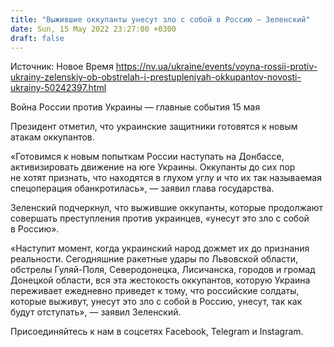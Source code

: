 ```yaml
---
title: "Выжившие оккупанты унесут зло с собой в Россию — Зеленский"
date: Sun, 15 May 2022 23:27:00 +0300
draft: false
---
```

Источник: Новое Время https://nv.ua/ukraine/events/voyna-rossii-protiv-ukrainy-zelenskiy-ob-obstrelah-i-prestupleniyah-okkupantov-novosti-ukrainy-50242397.html


Война России против Украины — главные события 15 мая

Президент отметил, что украинские защитники готовятся к новым атакам оккупантов.

«Готовимся к новым попыткам России наступать на Донбассе, активизировать движение на юге Украины. Оккупанты до сих пор не хотят признать, что находятся в глухом углу и что их так называемая спецоперация обанкротилась», — заявил глава государства.

Зеленский подчеркнул, что выжившие оккупанты, которые продолжают совершать преступления против украинцев, «унесут это зло с собой в Россию».

«Наступит момент, когда украинский народ дожмет их до признания реальности. Сегодняшние ракетные удары по Львовской области, обстрелы Гуляй-Поля, Северодонецка, Лисичанска, городов и громад Донецкой области, вся эта жестокость оккупантов, которую Украина переживает ежедневно приведет к тому, что российские солдаты, которые выживут, унесут это зло с собой в Россию, унесут, так как будут отступать», — заявил Зеленский.

Присоединяйтесь к нам в соцсетях Facebook, Telegram и Instagram.

